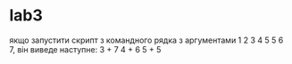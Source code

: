 # lab3
якщо запустити скрипт з командного рядка з аргументами 1 2 3 4 5 5 6 7, він виведе наступне: 3 + 7 4 + 6 5 + 5
